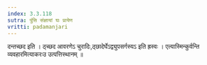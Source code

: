```yaml
---
index: 3.3.118
sutra: पुंसि संज्ञायां घः प्रायेण
vritti: padamanjari
---
```


 दन्तच्छद इति । ठ्च्छद आवरणेऽ चुरादिः,ठ्छादेर्घेऽद्व्युपसर्गस्यऽ इति ह्रस्वः । एत्यास्मिन्कुर्वन्ति व्यवहारमित्याकरःउ उत्पत्तिस्थानम् ॥